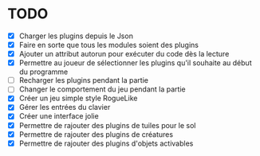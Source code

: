 # TODO

- [x] Charger les plugins depuis le Json
- [x] Faire en sorte que tous les modules soient des plugins
- [x] Ajouter un attribut autorun pour exécuter du code dès la lecture
- [x] Permettre au joueur de sélectionner les plugins qu'il souhaite au début du programme
- [ ] Recharger les plugins pendant la partie
- [ ] Changer le comportement du jeu pendant la partie
- [x] Créer un jeu simple style RogueLike
- [x] Gérer les entrées du clavier
- [x] Créer une interface jolie
- [x] Permettre de rajouter des plugins de tuiles pour le sol
- [x] Permettre de rajouter des plugins de créatures
- [x] Permettre de rajouter des plugins d'objets activables
